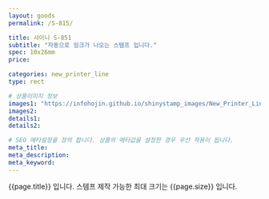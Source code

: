 ```yaml
---
layout: goods
permalink: /S-815/

title: 샤이니 S-851
subtitle: "자동으로 잉크가 나오는 스템프 입니다."
spec: 10x26mm
price: 

categories: new_printer_line
type: rect

# 상품이미지 정보
images1: "https://infohojin.github.io/shinystamp_images/New_Printer_Line/S-815/S-815_1.jpg"
images2:
details1:
details2:    

# SEO 메타설정을 정의 합니다. 상품의 메타값을 설정한 경우 우선 적용이 됩니다.
meta_title: 
meta_description:
meta_keyword:
---
```


{{page.title}} 입니다. 스템프 제작 가능한 최대 크기는 {{page.size}} 입니다. 
